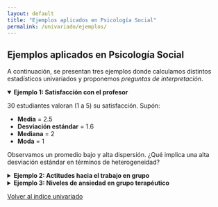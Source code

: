 ```yaml
---
layout: default
title: "Ejemplos aplicados en Psicología Social"
permalink: /univariado/ejemplos/
---
```


<section class="contenido">
  <h2>Ejemplos aplicados en Psicología Social</h2>
  <p>
    A continuación, se presentan tres ejemplos donde calculamos distintos
    estadísticos univariados y proponemos <em>preguntas de interpretación</em>.
  </p>

  <details open>
    <summary><strong>Ejemplo 1: Satisfacción con el profesor</strong></summary>
    <p>
      30 estudiantes valoran (1 a 5) su satisfacción. Supón:
    </p>
    <ul>
      <li><strong>Media</strong> = 2.5</li>
      <li><strong>Desviación estándar</strong> = 1.6</li>
      <li><strong>Mediana</strong> = 2</li>
      <li><strong>Moda</strong> = 1</li>
    </ul>
    <p>
      Observamos un promedio bajo y alta dispersión. ¿Qué implica una alta 
      desviación estándar en términos de heterogeneidad?
    </p>
  </details>

  <details>
    <summary><strong>Ejemplo 2: Actitudes hacia el trabajo en grupo</strong></summary>
    <p>
      En una empresa, 50 empleados completan un cuestionario (1-7). Resultados:
    </p>
    <ul>
      <li>Media = 5.1</li>
      <li>Varianza = 1.30</li>
      <li>Sesgo (Skewness) = -0.45</li>
    </ul>
    <p>
      La media por encima de 4 indica una actitud favorable. El sesgo negativo 
      sugiere algunos valores muy altos.
    </p>
  </details>

  <details>
    <summary><strong>Ejemplo 3: Niveles de ansiedad en grupo terapéutico</strong></summary>
    <p>
      Se evalúa el nivel de ansiedad (0 a 100) en 15 participantes. 
      Curtosis alta (4.2) y sesgo positivo (0.60).
    </p>
    <p>
      Indica un “apuntamiento” mayor que la normal y una cola extendida 
      hacia valores altos de ansiedad.
    </p>
  </details>
</section>

<section class="contenido">
  <p>
    <a href="{{ '/univariado/' | relative_url }}" class="btn-secundario">
      Volver al índice univariado
    </a>
  </p>
</section>
